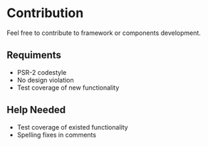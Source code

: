 # Contribution
Feel free to contribute to framework or components development.

## Requiments
* PSR-2 codestyle
* No design violation
* Test coverage of new functionality

## Help Needed
* Test coverage of existed functionality
* Spelling fixes in comments
